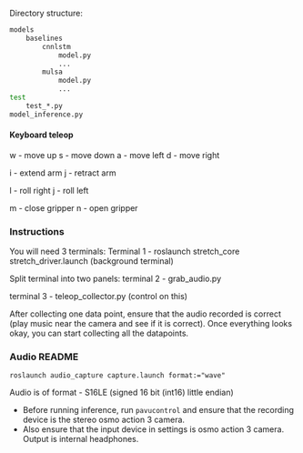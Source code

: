 

Directory structure:

```bash
models
    baselines
        cnnlstm
            model.py
            ...
        mulsa
            model.py
            ...
test
    test_*.py
model_inference.py        
```




#### Keyboard teleop

w - move up
s - move down
a - move left
d - move right

i - extend arm
j - retract arm

l - roll right
j - roll left

m - close gripper
n - open gripper


### Instructions
You will need 3 terminals:
Terminal 1 - roslaunch stretch_core stretch_driver.launch (background terminal)

Split terminal into two panels:
terminal 2 - grab_audio.py

terminal 3 - teleop_collector.py (control on this)

After collecting one data point, ensure that the audio recorded is correct (play music near the camera and see if it is correct). Once everything looks okay, you can start collecting all the datapoints.



### Audio README

```shell
roslaunch audio_capture capture.launch format:="wave"
```
Audio is of format - S16LE (signed 16 bit (int16) little endian)
- Before running inference, run `pavucontrol` and ensure that the recording device is the stereo osmo action 3 camera.
- Also ensure that the input device in settings is osmo action 3 camera. Output is internal headphones.

